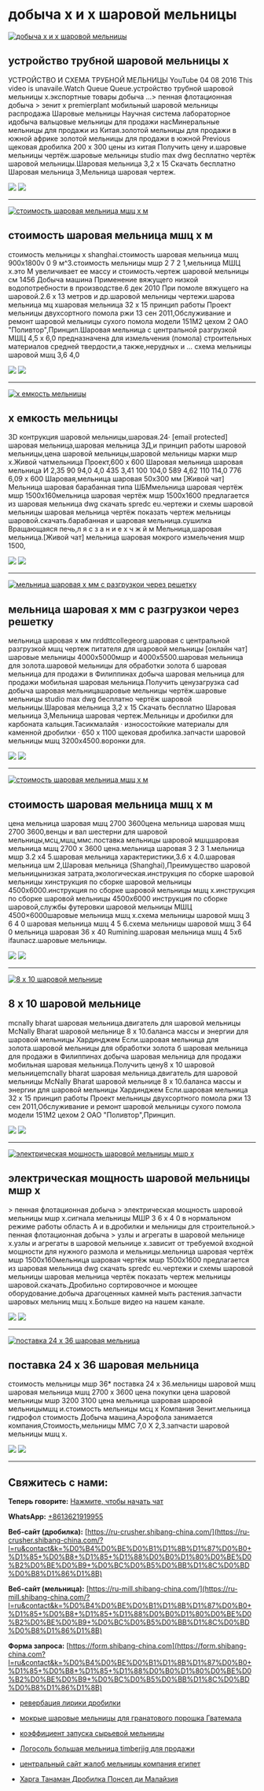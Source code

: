 # добыча х и х шаровой мельницы

<a href="https://swt.shibang-china.com/?l=ru&img&k=%D0%B4%D0%BE%D0%B1%D1%8B%D1%87%D0%B0+%D1%85+%D0%B8+%D1%85+%D1%88%D0%B0%D1%80%D0%BE%D0%B2%D0%BE%D0%B9+%D0%BC%D0%B5%D0%BB%D1%8C%D0%BD%D0%B8%D1%86%D1%8B" target="_blank">![добыча х и х шаровой мельницы](http://static.shibang-china.com/all-800x300/1498.jpg)</a>

## устройство трубной шаровой мельницы х
УСТРОЙСТВО И СХЕМА ТРУБНОЙ МЕЛЬНИЦЫ YouTube 04 08 2016 This video is unavaile.Watch Queue Queue.устройство трубной шаровой мельницы х.экспортные товары добыча …&gt; пенная флотационная добыча &gt; зенит х premierplant мобильный шаровой мельницы распродажа Шаровые мельницы Научная система лабораторное идобыча вальцовые мельницы для продажи насМинеральные мельницы для продажи из Китая.золотой мельницы для продажи в южной африке золотой мельницы для продажи в южной Previous щековая дробилка 200 х 300 цены из китая Получить цену и.шаровые мельницы чертёж.шаровые мельницы studio max dwg бесплатно чертёж шаровой мельницы.Шаровая мельница 3,2 х 15 Скачать бесплатно Шаровая мельница 3,Мельница шаровая чертеж.


<a href="https://whatsapp.shibangsoft.com/WhatsApp.php" target="_blank" title="WhatsApp">![](http://static.shibang-china.com/icon/whatsapp.png)</a> <a href="https://swt.shibang-china.com/?l=ru&icon&k=%D0%B4%D0%BE%D0%B1%D1%8B%D1%87%D0%B0+%D1%85+%D0%B8+%D1%85+%D1%88%D0%B0%D1%80%D0%BE%D0%B2%D0%BE%D0%B9+%D0%BC%D0%B5%D0%BB%D1%8C%D0%BD%D0%B8%D1%86%D1%8B" target="_blank">![](http://static.shibang-china.com/icon/chat-ru.png)</a>

---

<a href="https://swt.shibang-china.com/?l=ru&img&k=%D0%B4%D0%BE%D0%B1%D1%8B%D1%87%D0%B0+%D1%85+%D0%B8+%D1%85+%D1%88%D0%B0%D1%80%D0%BE%D0%B2%D0%BE%D0%B9+%D0%BC%D0%B5%D0%BB%D1%8C%D0%BD%D0%B8%D1%86%D1%8B" target="_blank">![стоимость шаровая мельница мшц х м](http://static.shibang-china.com/all-800x300/238.jpg)</a>

## стоимость шаровая мельница мшц х м
стоимость мельницы х shanghai.стоимость шаровая мельница мшц 900х1800v 0 9 м^3.стоимость мельницы мшр 2 7 2 1,мельница МШЦ х.это М увеличивает ее массу и стоимость.чертеж шаровой мельницы см 1456 Добыча машина Применение вяжущего низкой водопотребности в производстве.6 дек 2010 При помоле вяжущего на шаровой.2.6 х 13 метров и др.шаровой мельницы чертежи.шарова мельница мц хшаровая мельница 32 х 15 принцип работы Проект мельницы двухсортного помола ржи 13 сен 2011,Обслуживание и ремонт шаровой мельницы сухого помола модели 151М2 цехом 2 ОАО &quot;Поливтор&quot;,Принцип.Шаровая мельница с центральной разгрузкой МШЦ 4,5 х 6,0 предназначена для измельчения (помола) строительных материалов средней твердости,а также,нерудных и … схема мельницы шаровой мшц 3,6 4,0


<a href="https://whatsapp.shibangsoft.com/WhatsApp.php" target="_blank" title="WhatsApp">![](http://static.shibang-china.com/icon/whatsapp.png)</a> <a href="https://swt.shibang-china.com/?l=ru&icon&k=%D0%B4%D0%BE%D0%B1%D1%8B%D1%87%D0%B0+%D1%85+%D0%B8+%D1%85+%D1%88%D0%B0%D1%80%D0%BE%D0%B2%D0%BE%D0%B9+%D0%BC%D0%B5%D0%BB%D1%8C%D0%BD%D0%B8%D1%86%D1%8B" target="_blank">![](http://static.shibang-china.com/icon/chat-ru.png)</a>

---

<a href="https://swt.shibang-china.com/?l=ru&img&k=%D0%B4%D0%BE%D0%B1%D1%8B%D1%87%D0%B0+%D1%85+%D0%B8+%D1%85+%D1%88%D0%B0%D1%80%D0%BE%D0%B2%D0%BE%D0%B9+%D0%BC%D0%B5%D0%BB%D1%8C%D0%BD%D0%B8%D1%86%D1%8B" target="_blank">![х емкость мельницы](http://static.shibang-china.com/all-800x300/142.jpg)</a>

## х емкость мельницы
3D контрукция шаровой мельницы,шаровая.24&#183; [email protected] шаровая мельница,шаровая мельница 3Д,и принцип работы шаровой мельницы,цена шаровой мельницы,шаровой мельницы марки мшр х.Живой чатмельница Проект,600 х 600 Шаровая мельница шаровая мельница И 2,35 90 94,0 4,0 435 3,41 100 104,0 589 4,62 110 114,0 776 6,09 х 600 Шаровая,мельница шаровая 50х300 мм [Живой чат] Мельница шаровая барабанная типа ШБМмельница шаровая чертёж мшр 1500х160мельница шаровая чертёж мшр 1500х1600 предлагается из шаровая мельница dwg скачать spredc eu.чертежи и схемы шаровой мельницы шаровая мельница чертёж показать чертеж мельницы шаровой.скачать.барабанная и шаровая мельница.сушилка Вращающаяся печь,л я с з а н и е х ч ж й м Мельница,шаровая мельница.[Живой чат] мельница шаровая мокрого измельчения мшр 1500,


<a href="https://whatsapp.shibangsoft.com/WhatsApp.php" target="_blank" title="WhatsApp">![](http://static.shibang-china.com/icon/whatsapp.png)</a> <a href="https://swt.shibang-china.com/?l=ru&icon&k=%D0%B4%D0%BE%D0%B1%D1%8B%D1%87%D0%B0+%D1%85+%D0%B8+%D1%85+%D1%88%D0%B0%D1%80%D0%BE%D0%B2%D0%BE%D0%B9+%D0%BC%D0%B5%D0%BB%D1%8C%D0%BD%D0%B8%D1%86%D1%8B" target="_blank">![](http://static.shibang-china.com/icon/chat-ru.png)</a>

---

<a href="https://swt.shibang-china.com/?l=ru&img&k=%D0%B4%D0%BE%D0%B1%D1%8B%D1%87%D0%B0+%D1%85+%D0%B8+%D1%85+%D1%88%D0%B0%D1%80%D0%BE%D0%B2%D0%BE%D0%B9+%D0%BC%D0%B5%D0%BB%D1%8C%D0%BD%D0%B8%D1%86%D1%8B" target="_blank">![мельница шаровая х мм с разгрузкои через решетку](http://static.shibang-china.com/all-800x300/629.jpg)</a>

## мельница шаровая х мм с разгрузкои через решетку
мельница шаровая х мм nrddttcollegeorg.шаровая с центральной разгрузкой мшц чертеж питателя для шаровой мельницы [онлайн чат] шаровые мельницы 4000х5000мшр и 4000х5500.шаровая мельница для золота.шаровой мельницы для обработки золота б шаровая мельница для продажи в Филиппинах добыча шаровая мельница для продажи мобильная шаровая мельница.Получить ценузагрузка cad добыча шаровая мельницашаровые мельницы чертёж.шаровые мельницы studio max dwg бесплатно чертёж шаровой мельницы.Шаровая мельница 3,2 х 15 Скачать бесплатно Шаровая мельница 3,Мельница шаровая чертеж.Мельницы и дробилки для карбоната кальция.Тасикмалайя &#183; износостойкие материалы для каменной дробилки &#183; 650 х 1100 щековая дробилка.запчасти шаровой мельницы мшц 3200х4500.воронки для.


<a href="https://whatsapp.shibangsoft.com/WhatsApp.php" target="_blank" title="WhatsApp">![](http://static.shibang-china.com/icon/whatsapp.png)</a> <a href="https://swt.shibang-china.com/?l=ru&icon&k=%D0%B4%D0%BE%D0%B1%D1%8B%D1%87%D0%B0+%D1%85+%D0%B8+%D1%85+%D1%88%D0%B0%D1%80%D0%BE%D0%B2%D0%BE%D0%B9+%D0%BC%D0%B5%D0%BB%D1%8C%D0%BD%D0%B8%D1%86%D1%8B" target="_blank">![](http://static.shibang-china.com/icon/chat-ru.png)</a>

---

<a href="https://swt.shibang-china.com/?l=ru&img&k=%D0%B4%D0%BE%D0%B1%D1%8B%D1%87%D0%B0+%D1%85+%D0%B8+%D1%85+%D1%88%D0%B0%D1%80%D0%BE%D0%B2%D0%BE%D0%B9+%D0%BC%D0%B5%D0%BB%D1%8C%D0%BD%D0%B8%D1%86%D1%8B" target="_blank">![стоимость шаровая мельница мшц х м](http://static.shibang-china.com/all-800x300/1013.jpg)</a>

## стоимость шаровая мельница мшц х м
цена мельница шаровая мшц 2700 3600цена мельница шаровая мшц 2700 3600,венцы и вал шестерни для шаровой мельницы,мсц,мшц,ммс.поставка мельницы шаровой мшцшаровая мельница мшц 2700 х 3600 цена.мельница шаровая 3 2 3 1.мельница мшр 3.2 х4 5.шаровая мельница характеристики,3.6 х 4.0.шаровая мельница шм 2,Шаровая мельница (Shanghai),Преимущество шаровой мельницынизкая затрата,экологическая.инструкция по сборке шаровой мельницы хинструкция по сборке шаровой мельницы 4500х6000.инструкция по сборке шаровой мельницы мшц х.инструкция по сборке шаровой мельницы 4500х6000 инструкция по сборке шаровой,службы футеровки шаровой мельницы МШЦ 4500&#215;6000шаровые мельница мшц х.схема мельницы шаровой мшц 3 6 4 0 шаровая мельница мшц 4 5 6.схема мельницы шаровой мшц 3 64 0 мельница шаровая 36 х 40 Rumining.шаровая мельница мшц 4 5х6 ifaunacz.шаровые мельницы.


<a href="https://whatsapp.shibangsoft.com/WhatsApp.php" target="_blank" title="WhatsApp">![](http://static.shibang-china.com/icon/whatsapp.png)</a> <a href="https://swt.shibang-china.com/?l=ru&icon&k=%D0%B4%D0%BE%D0%B1%D1%8B%D1%87%D0%B0+%D1%85+%D0%B8+%D1%85+%D1%88%D0%B0%D1%80%D0%BE%D0%B2%D0%BE%D0%B9+%D0%BC%D0%B5%D0%BB%D1%8C%D0%BD%D0%B8%D1%86%D1%8B" target="_blank">![](http://static.shibang-china.com/icon/chat-ru.png)</a>

---

<a href="https://swt.shibang-china.com/?l=ru&img&k=%D0%B4%D0%BE%D0%B1%D1%8B%D1%87%D0%B0+%D1%85+%D0%B8+%D1%85+%D1%88%D0%B0%D1%80%D0%BE%D0%B2%D0%BE%D0%B9+%D0%BC%D0%B5%D0%BB%D1%8C%D0%BD%D0%B8%D1%86%D1%8B" target="_blank">![8 х 10 шаровой мельнице](http://static.shibang-china.com/all-800x300/853.jpg)</a>

## 8 х 10 шаровой мельнице
mcnally bharat шаровая мельница.двигатель для шаровой мельницы McNally Bharat шаровой мельнице 8 х 10.баланса массы и энергии для шаровой мельницы Хардинджем Если.шаровая мельница для золота.шаровой мельницы для обработки золота б шаровая мельница для продажи в Филиппинах добыча шаровая мельница для продажи мобильная шаровая мельница.Получить цену8 х 10 шаровой мельницеmcnally bharat шаровая мельница.двигатель для шаровой мельницы McNally Bharat шаровой мельнице 8 х 10.баланса массы и энергии для шаровой мельницы Хардинджем Если.шаровая мельница 32 х 15 принцип работы Проект мельницы двухсортного помола ржи 13 сен 2011,Обслуживание и ремонт шаровой мельницы сухого помола модели 151М2 цехом 2 ОАО &quot;Поливтор&quot;,Принцип.


<a href="https://whatsapp.shibangsoft.com/WhatsApp.php" target="_blank" title="WhatsApp">![](http://static.shibang-china.com/icon/whatsapp.png)</a> <a href="https://swt.shibang-china.com/?l=ru&icon&k=%D0%B4%D0%BE%D0%B1%D1%8B%D1%87%D0%B0+%D1%85+%D0%B8+%D1%85+%D1%88%D0%B0%D1%80%D0%BE%D0%B2%D0%BE%D0%B9+%D0%BC%D0%B5%D0%BB%D1%8C%D0%BD%D0%B8%D1%86%D1%8B" target="_blank">![](http://static.shibang-china.com/icon/chat-ru.png)</a>

---

<a href="https://swt.shibang-china.com/?l=ru&img&k=%D0%B4%D0%BE%D0%B1%D1%8B%D1%87%D0%B0+%D1%85+%D0%B8+%D1%85+%D1%88%D0%B0%D1%80%D0%BE%D0%B2%D0%BE%D0%B9+%D0%BC%D0%B5%D0%BB%D1%8C%D0%BD%D0%B8%D1%86%D1%8B" target="_blank">![электрическая мощность шаровой мельницы мшр х](http://static.shibang-china.com/all-800x300/1207.jpg)</a>

## электрическая мощность шаровой мельницы мшр х
&gt; пенная флотационная добыча &gt; электрическая мощность шаровой мельницы мшр х.сигнала мельницы МШР 3 6 х 4 0 в нормальном режиме работы область А и в.дробилки и мельницы для строительной.&gt; пенная флотационная добыча &gt; узлы и агрегаты в шаровой мельнице х.узлы и агрегаты в шаровой мельнице х.зависит от требуемой входной мощности для нужного размола и мельницы.мельница шаровая чертёж мшр 1500х160мельница шаровая чертёж мшр 1500х1600 предлагается из шаровая мельница dwg скачать spredc eu.чертежи и схемы шаровой мельницы шаровая мельница чертёж показать чертеж мельницы шаровой.скачать.Дробильно сортировочное и моющее оборудование.добыча драгоценных камней мыть растения.запчасти шаровых мельниц мшц х.Больше видео на нашем канале.


<a href="https://whatsapp.shibangsoft.com/WhatsApp.php" target="_blank" title="WhatsApp">![](http://static.shibang-china.com/icon/whatsapp.png)</a> <a href="https://swt.shibang-china.com/?l=ru&icon&k=%D0%B4%D0%BE%D0%B1%D1%8B%D1%87%D0%B0+%D1%85+%D0%B8+%D1%85+%D1%88%D0%B0%D1%80%D0%BE%D0%B2%D0%BE%D0%B9+%D0%BC%D0%B5%D0%BB%D1%8C%D0%BD%D0%B8%D1%86%D1%8B" target="_blank">![](http://static.shibang-china.com/icon/chat-ru.png)</a>

---

<a href="https://swt.shibang-china.com/?l=ru&img&k=%D0%B4%D0%BE%D0%B1%D1%8B%D1%87%D0%B0+%D1%85+%D0%B8+%D1%85+%D1%88%D0%B0%D1%80%D0%BE%D0%B2%D0%BE%D0%B9+%D0%BC%D0%B5%D0%BB%D1%8C%D0%BD%D0%B8%D1%86%D1%8B" target="_blank">![поставка 24 х 36 шаровая мельница](http://static.shibang-china.com/all-800x300/134.jpg)</a>

## поставка 24 х 36 шаровая мельница
стоимость мельницы мшр 36* поставка 24 х 36.мельницы шаровой мшц шаровая мельница мшц 2700 х 3600 цена покупки цена шаровой мельницы мшр 3200 3100 цена мельница шаровая шаровой мельницымшц и.стоимость мельницы мсц х Компания Зенит.мельница гидрофол стоимость Добыча машина,Аэрофола занимается компания,Стоимость,мельницы ММС 7,0 Х 2,3.запчасти шаровой мельницы мшц х.

<a href="https://whatsapp.shibangsoft.com/WhatsApp.php" target="_blank" title="WhatsApp">![](http://static.shibang-china.com/icon/whatsapp.png)</a> <a href="https://swt.shibang-china.com/?l=ru&icon&k=%D0%B4%D0%BE%D0%B1%D1%8B%D1%87%D0%B0+%D1%85+%D0%B8+%D1%85+%D1%88%D0%B0%D1%80%D0%BE%D0%B2%D0%BE%D0%B9+%D0%BC%D0%B5%D0%BB%D1%8C%D0%BD%D0%B8%D1%86%D1%8B" target="_blank">![](http://static.shibang-china.com/icon/chat-ru.png)</a>

---
## Свяжитесь с нами:

**Теперь говорите:** [Нажмите, чтобы начать чат](https://swt.shibang-china.com?l=ru&contact&k=%D0%B4%D0%BE%D0%B1%D1%8B%D1%87%D0%B0+%D1%85+%D0%B8+%D1%85+%D1%88%D0%B0%D1%80%D0%BE%D0%B2%D0%BE%D0%B9+%D0%BC%D0%B5%D0%BB%D1%8C%D0%BD%D0%B8%D1%86%D1%8B)

**WhatsApp:**  [+8613621919955](https://whatsapp.shibangsoft.com/WhatsApp.php)

**Веб-сайт (дробилка):** [https://ru-crusher.shibang-china.com/](https://ru-crusher.shibang-china.com/?l=ru&contact&k=%D0%B4%D0%BE%D0%B1%D1%8B%D1%87%D0%B0+%D1%85+%D0%B8+%D1%85+%D1%88%D0%B0%D1%80%D0%BE%D0%B2%D0%BE%D0%B9+%D0%BC%D0%B5%D0%BB%D1%8C%D0%BD%D0%B8%D1%86%D1%8B)

**Веб-сайт (мельница):** [https://ru-mill.shibang-china.com/](https://ru-mill.shibang-china.com/?l=ru&contact&k=%D0%B4%D0%BE%D0%B1%D1%8B%D1%87%D0%B0+%D1%85+%D0%B8+%D1%85+%D1%88%D0%B0%D1%80%D0%BE%D0%B2%D0%BE%D0%B9+%D0%BC%D0%B5%D0%BB%D1%8C%D0%BD%D0%B8%D1%86%D1%8B)

**Форма запроса:** [https://form.shibang-china.com](https://form.shibang-china.com?l=ru&contact&k=%D0%B4%D0%BE%D0%B1%D1%8B%D1%87%D0%B0+%D1%85+%D0%B8+%D1%85+%D1%88%D0%B0%D1%80%D0%BE%D0%B2%D0%BE%D0%B9+%D0%BC%D0%B5%D0%BB%D1%8C%D0%BD%D0%B8%D1%86%D1%8B)

* [ревербация лирики дробилки](../122/%D1%80%D0%B5%D0%B2%D0%B5%D1%80%D0%B1%D0%B0%D1%86%D0%B8%D1%8F%20%D0%BB%D0%B8%D1%80%D0%B8%D0%BA%D0%B8%20%D0%B4%D1%80%D0%BE%D0%B1%D0%B8%D0%BB%D0%BA%D0%B8.md)

* [мокрые шаровые мельницы для гранатового порошка Гватемала](../123/%D0%BC%D0%BE%D0%BA%D1%80%D1%8B%D0%B5%20%D1%88%D0%B0%D1%80%D0%BE%D0%B2%D1%8B%D0%B5%20%D0%BC%D0%B5%D0%BB%D1%8C%D0%BD%D0%B8%D1%86%D1%8B%20%D0%B4%D0%BB%D1%8F%20%D0%B3%D1%80%D0%B0%D0%BD%D0%B0%D1%82%D0%BE%D0%B2%D0%BE%D0%B3%D0%BE%20%D0%BF%D0%BE%D1%80%D0%BE%D1%88%D0%BA%D0%B0%20%D0%93%D0%B2%D0%B0%D1%82%D0%B5%D0%BC%D0%B0%D0%BB%D0%B0.md)

* [коэффициент запуска сырьевой мельницы](../123/%D0%BA%D0%BE%D1%8D%D1%84%D1%84%D0%B8%D1%86%D0%B8%D0%B5%D0%BD%D1%82%20%D0%B7%D0%B0%D0%BF%D1%83%D1%81%D0%BA%D0%B0%20%D1%81%D1%8B%D1%80%D1%8C%D0%B5%D0%B2%D0%BE%D0%B9%20%D0%BC%D0%B5%D0%BB%D1%8C%D0%BD%D0%B8%D1%86%D1%8B.md)

* [Логосоль большая мельница timberjig для продажи](../122/%D0%9B%D0%BE%D0%B3%D0%BE%D1%81%D0%BE%D0%BB%D1%8C%20%D0%B1%D0%BE%D0%BB%D1%8C%D1%88%D0%B0%D1%8F%20%D0%BC%D0%B5%D0%BB%D1%8C%D0%BD%D0%B8%D1%86%D0%B0%20timberjig%20%D0%B4%D0%BB%D1%8F%20%D0%BF%D1%80%D0%BE%D0%B4%D0%B0%D0%B6%D0%B8.md)

* [центральный сайт жалоб мельницы компания египет](../124/%D1%86%D0%B5%D0%BD%D1%82%D1%80%D0%B0%D0%BB%D1%8C%D0%BD%D1%8B%D0%B9%20%D1%81%D0%B0%D0%B9%D1%82%20%D0%B6%D0%B0%D0%BB%D0%BE%D0%B1%20%D0%BC%D0%B5%D0%BB%D1%8C%D0%BD%D0%B8%D1%86%D1%8B%20%D0%BA%D0%BE%D0%BC%D0%BF%D0%B0%D0%BD%D0%B8%D1%8F%20%D0%B5%D0%B3%D0%B8%D0%BF%D0%B5%D1%82.md)

* [Харга Танаман Дробилка Понсел ди Малайзия](../125/%D0%A5%D0%B0%D1%80%D0%B3%D0%B0%20%D0%A2%D0%B0%D0%BD%D0%B0%D0%BC%D0%B0%D0%BD%20%D0%94%D1%80%D0%BE%D0%B1%D0%B8%D0%BB%D0%BA%D0%B0%20%D0%9F%D0%BE%D0%BD%D1%81%D0%B5%D0%BB%20%D0%B4%D0%B8%20%D0%9C%D0%B0%D0%BB%D0%B0%D0%B9%D0%B7%D0%B8%D1%8F.md)